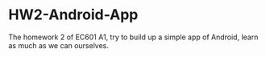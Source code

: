 # HW2-Android-App
The homework 2 of EC601 A1, try to build up a simple app of Android, learn as much as we can ourselves. 
